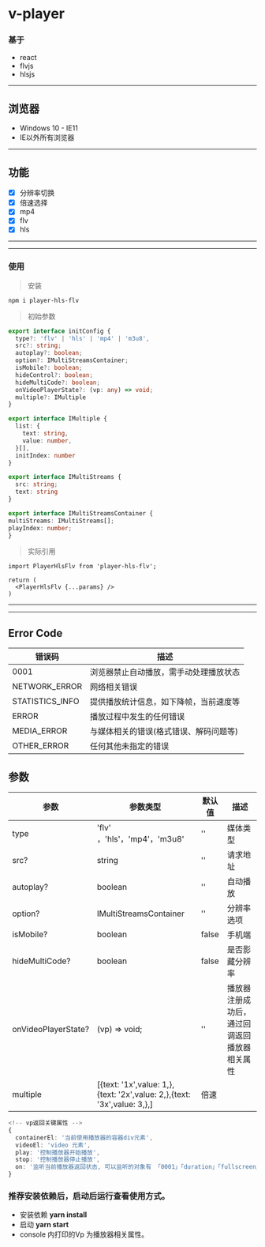 # v-player

### 基于
- react 
- flvjs
- hlsjs
---

## 浏览器 
- Windows 10 - IE11
- IE以外所有浏览器

---

## 功能
- [x] 分辨率切换
- [x] 倍速选择
- [x] mp4
- [x] flv 
- [x] hls 
---
---
### 使用

> 安装
```
npm i player-hls-flv
```

>初始参数

```typescript
export interface initConfig {
  type?: 'flv' | 'hls' | 'mp4' | 'm3u8',
  src?: string;
  autoplay?: boolean;
  option?: IMultiStreamsContainer;
  isMobile?: boolean;
  hideControl?: boolean;
  hideMultiCode?: boolean;
  onVideoPlayerState?: (vp: any) => void;
  multiple?: IMultiple
}

export interface IMultiple {
  list: {
    text: string,
    value: number,
  }[],
  initIndex: number
}

export interface IMultiStreams {
  src: string;
  text: string
}

export interface IMultiStreamsContainer {
multiStreams: IMultiStreams[];
playIndex: number;
}
```

> 实际引用
```react
import PlayerHlsFlv from 'player-hls-flv';

return (
  <PlayerHlsFlv {...params} />
)
```
---

<!-- ## 效果图
![image](https://raw.githubusercontent.com/allenYetu211/player-hls-flv/master/picture/picture-1.png)
![image](https://raw.githubusercontent.com/allenYetu211/player-hls-flv/master/picture/picture-2.png)
![image](https://raw.githubusercontent.com/allenYetu211/player-hls-flv/master/picture/picture-3.png)
![image](https://raw.githubusercontent.com/allenYetu211/player-hls-flv/master/picture/picture-4.png) -->

---

## Error Code
| 错误码 | 描述 |
| --- | --- |
| 0001 | 浏览器禁止自动播放，需手动处理播放状态 |
|NETWORK_ERROR| 网络相关错误 |
|STATISTICS_INFO| 提供播放统计信息，如下降帧，当前速度等|
|ERROR| 播放过程中发生的任何错误 |
|MEDIA_ERROR| 与媒体相关的错误(格式错误、解码问题等) |
|OTHER_ERROR| 任何其他未指定的错误 |

## 参数
| 参数 | 参数类型 |默认值 |描述|
| --- | --- |---|---|
|type| 'flv' ，'hls'，'mp4'，'m3u8' | ''|媒体类型|
|src?| string |''|请求地址|
|autoplay?| boolean|''|自动播放|
|option?| IMultiStreamsContainer |''|分辨率选项|
|isMobile?| boolean |false|手机端|
|hideMultiCode?| boolean |false|是否影藏分辨率|
|onVideoPlayerState?|(vp) => void;|''|播放器注册成功后，通过回调返回播放器相关属性|
|multiple|[{text: '1x',value: 1,},{text: '2x',value: 2,},{text: '3x',value: 3,},]|倍速|

```typescript
<!-- vp返回关键属性 -->
{
  containerEl: '当前使用播放器的容器div元素',
  videoEl: 'video 元素',
  play: '控制播放器开始播放',
  stop: '控制播放器停止播放',
  on: '监听当前播放器返回状态, 可以监听的对象有 「0001」「duration」「fullscreen」「mediaState」「play」「stop」',
}
```

### 推荐安装依赖后，启动后运行查看使用方式。
- 安装依赖 **yarn install**
- 启动 **yarn start**
- console 内打印的Vp 为播放器相关属性。




